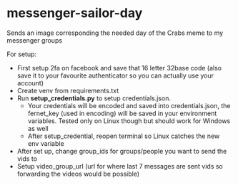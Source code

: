 # messenger-sailor-day
Sends an image corresponding the needed day of the Crabs meme to my messenger groups

For setup:
- First setup 2fa on facebook and save that 16 letter 32base code (also save it to your favourite authenticator so you can actually use your account)
- Create venv from requirements.txt
- Run **setup_credentials.py** to setup credentials.json. 
  - Your credentials will be encoded and saved into credentials.json, the fernet_key (used in encoding) will be saved in your environment variables. Tested only on Linux though but should work for Windows as well
  - After setup_credential, reopen terminal so Linux catches the new env variable
- After set up, change group_ids for groups/people you want to send the vids to
- Setup video_group_url (url for where last 7 messages are sent vids so forwarding the videos would be possible)

